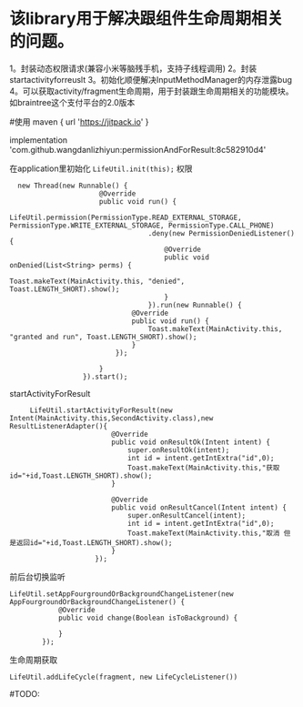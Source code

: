 # 该library用于解决跟组件生命周期相关的问题。
 1。封装动态权限请求(兼容小米等脑残手机，支持子线程调用)
 2。封装startactivityforreuslt
 3。初始化顺便解决InputMethodManager的内存泄露bug
 4。可以获取activity/fragment生命周期，用于封装跟生命周期相关的功能模块。如braintree这个支付平台的2.0版本
 
 
#使用
maven { url 'https://jitpack.io' }

implementation 'com.github.wangdanlizhiyun:permissionAndForResult:8c582910d4'
 
 
 在application里初始化
    ```
        LifeUtil.init(this);
    ```
  权限
  
  ```
    new Thread(new Runnable() {
                        @Override
                        public void run() {
                            LifeUtil.permission(PermissionType.READ_EXTERNAL_STORAGE, PermissionType.WRITE_EXTERNAL_STORAGE, PermissionType.CALL_PHONE)
                                    .deny(new PermissionDeniedListener() {
                                        @Override
                                        public void onDenied(List<String> perms) {
                                            Toast.makeText(MainActivity.this, "denied", Toast.LENGTH_SHORT).show();
                                        }
                                    }).run(new Runnable() {
                                @Override
                                public void run() {
                                    Toast.makeText(MainActivity.this, "granted and run", Toast.LENGTH_SHORT).show();
                                }
                            });
    
                        }
                    }).start();
  ```
  
    
  startActivityForResult
  
   ```
        LifeUtil.startActivityForResult(new Intent(MainActivity.this,SecondActivity.class),new ResultListenerAdapter(){
                            @Override
                            public void onResultOk(Intent intent) {
                                super.onResultOk(intent);
                                int id = intent.getIntExtra("id",0);
                                Toast.makeText(MainActivity.this,"获取id="+id,Toast.LENGTH_SHORT).show();
                            }
        
                            @Override
                            public void onResultCancel(Intent intent) {
                                super.onResultCancel(intent);
                                int id = intent.getIntExtra("id",0);
                                Toast.makeText(MainActivity.this,"取消 但是返回id="+id,Toast.LENGTH_SHORT).show();
                            }
                        });
   ```
   
   前后台切换监听
   ```
   LifeUtil.setAppFourgroundOrBackgroundChangeListener(new AppFourgroundOrBackgroundChangeListener() {
               @Override
               public void change(Boolean isToBackground) {
   
               }
           });
   ```
   生命周期获取
   ```LifeUtil.addLifeCycle(activity, new LifeCycleListener())
   LifeUtil.addLifeCycle(fragment, new LifeCycleListener())
   ```
  #TODO:
  
  
  